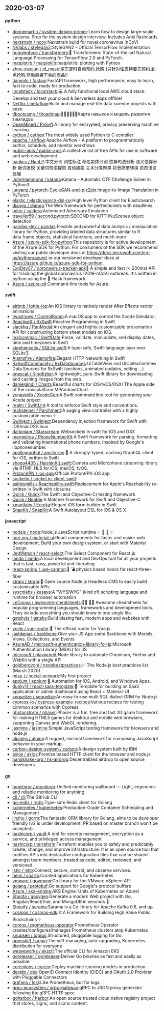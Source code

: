 ## 2020-03-07

#### python
* [donnemartin / system-design-primer](https://github.com/donnemartin/system-design-primer):Learn how to design large-scale systems. Prep for the system design interview. Includes Anki flashcards.
* [nextstrain / ncov](https://github.com/nextstrain/ncov):Nextstrain build for novel coronavirus (nCoV)
* [NVlabs / stylegan2](https://github.com/NVlabs/stylegan2):StyleGAN2 - Official TensorFlow Implementation
* [huggingface / transformers](https://github.com/huggingface/transformers):🤗
Transformers: State-of-the-art Natural Language Processing for TensorFlow 2.0 and PyTorch.
* [matplotlib / matplotlib](https://github.com/matplotlib/matplotlib):matplotlib: plotting with Python
* [zhou-xiaojun / jd_mask](https://github.com/zhou-xiaojun/jd_mask):京东定时自动预约,抢购.(只针对性支持要先预约,到点抢购.然后直接下单的商品!)
* [tiangolo / fastapi](https://github.com/tiangolo/fastapi):FastAPI framework, high performance, easy to learn, fast to code, ready for production
* [localstack / localstack](https://github.com/localstack/localstack):💻
A fully functional local AWS cloud stack. Develop and test your cloud & Serverless apps offline!
* [Netflix / metaflow](https://github.com/Netflix/metaflow):Build and manage real-life data science projects with ease.
* [tlbootcamp / tlroadmap](https://github.com/tlbootcamp/tlroadmap):👩🏼‍💻👨🏻‍💻Карта навыков и модель развития тимлидов
* [OpenMined / PySyft](https://github.com/OpenMined/PySyft):A library for encrypted, privacy preserving machine learning
* [cython / cython](https://github.com/cython/cython):The most widely used Python to C compiler
* [apache / airflow](https://github.com/apache/airflow):Apache Airflow - A platform to programmatically author, schedule, and monitor workflows
* [public-apis / public-apis](https://github.com/public-apis/public-apis):A collective list of free APIs for use in software and web development.
* [hankcs / HanLP](https://github.com/hankcs/HanLP):中文分词 词性标注 命名实体识别 依存句法分析 语义依存分析 新词发现 关键词短语提取 自动摘要 文本分类聚类 拼音简繁转换 自然语言处理
* [JohnHammond / katana](https://github.com/JohnHammond/katana):Katana - Automatic CTF Challenge Solver in Python3
* [junyanz / pytorch-CycleGAN-and-pix2pix](https://github.com/junyanz/pytorch-CycleGAN-and-pix2pix):Image-to-Image Translation in PyTorch
* [elastic / elasticsearch-dsl-py](https://github.com/elastic/elasticsearch-dsl-py):High level Python client for Elasticsearch
* [django / django](https://github.com/django/django):The Web framework for perfectionists with deadlines.
* [mitre / caldera](https://github.com/mitre/caldera):Automated Adversary Emulation
* [traveller59 / second.pytorch](https://github.com/traveller59/second.pytorch):SECOND for KITTI/NuScenes object detection
* [pandas-dev / pandas](https://github.com/pandas-dev/pandas):Flexible and powerful data analysis / manipulation library for Python, providing labeled data structures similar to R data.frame objects, statistical functions, and much more
* [Azure / azure-sdk-for-python](https://github.com/Azure/azure-sdk-for-python):This repository is for active development of the Azure SDK for Python. For consumers of the SDK we recommend visiting our public developer docs at https://docs.microsoft.com/en-us/python/azure/ or our versioned developer docs at https://azure.github.io/azure-sdk-for-python.
* [ExpDev07 / coronavirus-tracker-api](https://github.com/ExpDev07/coronavirus-tracker-api):🦠 A simple and fast (< 200ms) API for tracking the global coronavirus (2019-nCoV) outbreak. It's written in python using the
🍼
Flask framework.
* [Azure / azure-cli](https://github.com/Azure/azure-cli):Command-line tools for Azure.

#### swift
* [airbnb / lottie-ios](https://github.com/airbnb/lottie-ios):An iOS library to natively render After Effects vector animations
* [twostraws / ControlRoom](https://github.com/twostraws/ControlRoom):A macOS app to control the Xcode Simulator.
* [ReactiveX / RxSwift](https://github.com/ReactiveX/RxSwift):Reactive Programming in Swift
* [slackhq / PanModal](https://github.com/slackhq/PanModal):An elegant and highly customizable presentation API for constructing bottom sheet modals on iOS.
* [malcommac / SwiftDate](https://github.com/malcommac/SwiftDate):Parse, validate, manipulate, and display dates, time and timezones in Swift
* [stephencelis / SQLite.swift](https://github.com/stephencelis/SQLite.swift):A type-safe, Swift-language layer over SQLite3.
* [Alamofire / Alamofire](https://github.com/Alamofire/Alamofire):Elegant HTTP Networking in Swift
* [RxSwiftCommunity / RxDataSources](https://github.com/RxSwiftCommunity/RxDataSources):UITableView and UICollectionView Data Sources for RxSwift (sections, animated updates, editing ...)
* [onevcat / Kingfisher](https://github.com/onevcat/Kingfisher):A lightweight, pure-Swift library for downloading and caching images from the web.
* [danielgindi / Charts](https://github.com/danielgindi/Charts):Beautiful charts for iOS/tvOS/OSX! The Apple side of the crossplatform MPAndroidChart.
* [yonaskolb / XcodeGen](https://github.com/yonaskolb/XcodeGen):A Swift command line tool for generating your Xcode project
* [realm / SwiftLint](https://github.com/realm/SwiftLint):A tool to enforce Swift style and conventions.
* [rechsteiner / Parchment](https://github.com/rechsteiner/Parchment):A paging view controller with a highly customizable menu
✨
* [Swinject / Swinject](https://github.com/Swinject/Swinject):Dependency injection framework for Swift with iOS/macOS/Linux
* [daltoniam / Starscream](https://github.com/daltoniam/Starscream):Websockets in swift for iOS and OSX
* [marmelroy / PhoneNumberKit](https://github.com/marmelroy/PhoneNumberKit):A Swift framework for parsing, formatting and validating international phone numbers. Inspired by Google's libphonenumber.
* [apollographql / apollo-ios](https://github.com/apollographql/apollo-ios):📱
A strongly-typed, caching GraphQL client for iOS, written in Swift
* [shogo4405 / HaishinKit.swift](https://github.com/shogo4405/HaishinKit.swift):Camera and Microphone streaming library via RTMP, HLS for iOS, macOS, tvOS.
* [ProtonVPN / ios-app](https://github.com/ProtonVPN/ios-app):Official ProtonVPN iOS app
* [socketio / socket.io-client-swift](https://github.com/socketio/socket.io-client-swift):
* [ashleymills / Reachability.swift](https://github.com/ashleymills/Reachability.swift):Replacement for Apple's Reachability re-written in Swift with closures
* [Quick / Quick](https://github.com/Quick/Quick):The Swift (and Objective-C) testing framework.
* [Quick / Nimble](https://github.com/Quick/Nimble):A Matcher Framework for Swift and Objective-C
* [xmartlabs / Eureka](https://github.com/xmartlabs/Eureka):Elegant iOS form builder in Swift
* [SnapKit / SnapKit](https://github.com/SnapKit/SnapKit):A Swift Autolayout DSL for iOS & OS X

#### javascript
* [nodejs / node](https://github.com/nodejs/node):Node.js JavaScript runtime
✨
🐢
🚀
✨
* [mui-org / material-ui](https://github.com/mui-org/material-ui):React components for faster and easier web development. Build your own design system, or start with Material Design.
* [JedWatson / react-select](https://github.com/JedWatson/react-select):The Select Component for React.js
* [lando / lando](https://github.com/lando/lando):A local development and DevOps tool for all your projects that is fast, easy, powerful and liberating
* [react-spring / use-cannon](https://github.com/react-spring/use-cannon):👋
💣
physics based hooks for react-three-fiber
* [strapi / strapi](https://github.com/strapi/strapi):🚀
Open source Node.js Headless CMS to easily build customisable APIs
* [syscolabs / kasaya](https://github.com/syscolabs/kasaya):A "WYSIWYG" (kind of) scripting language and runtime for browser automation
* [LeCoupa / awesome-cheatsheets](https://github.com/LeCoupa/awesome-cheatsheets):👩‍💻
👨‍💻
Awesome cheatsheets for popular programming languages, frameworks and development tools. They include everything you should know in one single file.
* [gatsbyjs / gatsby](https://github.com/gatsbyjs/gatsby):Build blazing fast, modern apps and websites with React
* [vuejs / vue-router](https://github.com/vuejs/vue-router):🚦
The official router for Vue.js.
* [jashkenas / backbone](https://github.com/jashkenas/backbone):Give your JS App some Backbone with Models, Views, Collections, and Events
* [AzureAD / microsoft-authentication-library-for-js](https://github.com/AzureAD/microsoft-authentication-library-for-js):Microsoft Authentication Library (MSAL) for JS
* [microsoft / playwright](https://github.com/microsoft/playwright):Node library to automate Chromium, Firefox and WebKit with a single API
* [goldbergyoni / nodebestpractices](https://github.com/goldbergyoni/nodebestpractices):✅
The Node.js best practices list (March 2020)
* [misa-j / social-network](https://github.com/misa-j/social-network):My first project
* [appium / appium](https://github.com/appium/appium):📱
Automation for iOS, Android, and Windows Apps.
* [dunky11 / react-saas-template](https://github.com/dunky11/react-saas-template):🌊
Template for building an SaaS application or admin dashboard using React + Material-UI
* [sequelize / sequelize](https://github.com/sequelize/sequelize):An easy-to-use multi SQL dialect ORM for Node.js
* [cypress-io / cypress-example-recipes](https://github.com/cypress-io/cypress-example-recipes):Various recipes for testing common scenarios with Cypress
* [photonstorm / phaser](https://github.com/photonstorm/phaser):Phaser is a fun, free and fast 2D game framework for making HTML5 games for desktop and mobile web browsers, supporting Canvas and WebGL rendering.
* [jasmine / jasmine](https://github.com/jasmine/jasmine):Simple JavaScript testing framework for browsers and node.js
* [alpinejs / alpine](https://github.com/alpinejs/alpine):A rugged, minimal framework for composing JavaScript behavior in your markup.
* [carbon-design-system / carbon](https://github.com/carbon-design-system/carbon):A design system built by IBM
* [axios / axios](https://github.com/axios/axios):Promise based HTTP client for the browser and node.js
* [handshake-org / hs-airdrop](https://github.com/handshake-org/hs-airdrop):Decentralized airdrop to open source developers

#### go
* [monitoror / monitoror](https://github.com/monitoror/monitoror):Unified monitoring wallboard — Light, ergonomic and reliable monitoring for anything.
* [cli / cli](https://github.com/cli/cli):The GitHub CLI
* [go-redis / redis](https://github.com/go-redis/redis):Type-safe Redis client for Golang
* [kubernetes / kubernetes](https://github.com/kubernetes/kubernetes):Production-Grade Container Scheduling and Management
* [jinzhu / gorm](https://github.com/jinzhu/gorm):The fantastic ORM library for Golang, aims to be developer friendly (v2 is under development, PR based on master branch won't be accepted)
* [hashicorp / vault](https://github.com/hashicorp/vault):A tool for secrets management, encryption as a service, and privileged access management
* [hashicorp / terraform](https://github.com/hashicorp/terraform):Terraform enables you to safely and predictably create, change, and improve infrastructure. It is an open source tool that codifies APIs into declarative configuration files that can be shared amongst team members, treated as code, edited, reviewed, and versioned.
* [istio / istio](https://github.com/istio/istio):Connect, secure, control, and observe services.
* [helm / charts](https://github.com/helm/charts):Curated applications for Kubernetes
* [vmware / govmomi](https://github.com/vmware/govmomi):Go library for the VMware vSphere API
* [golang / protobuf](https://github.com/golang/protobuf):Go support for Google's protocol buffers
* [Azure / aks-engine](https://github.com/Azure/aks-engine):AKS Engine: Units of Kubernetes on Azure!
* [Shpota / goxygen](https://github.com/Shpota/goxygen):Generate a modern Web project with Go, Angular/React/Vue, and MongoDB in seconds
🚀
* [Shopify / sarama](https://github.com/Shopify/sarama):Sarama is a Go library for Apache Kafka 0.8, and up.
* [cosmos / cosmos-sdk](https://github.com/cosmos/cosmos-sdk):⛓
A Framework for Building High Value Public Blockchains
✨
* [coreos / prometheus-operator](https://github.com/coreos/prometheus-operator):Prometheus Operator creates/configures/manages Prometheus clusters atop Kubernetes
* [sirupsen / logrus](https://github.com/sirupsen/logrus):Structured, pluggable logging for Go.
* [openshift / origin](https://github.com/openshift/origin):The self-managing, auto-upgrading, Kubernetes distribution for everyone
* [weaveworks / eksctl](https://github.com/weaveworks/eksctl):The official CLI for Amazon EKS
* [goreleaser / goreleaser](https://github.com/goreleaser/goreleaser):Deliver Go binaries as fast and easily as possible
* [cortexlabs / cortex](https://github.com/cortexlabs/cortex):Deploy machine learning models in production
* [dexidp / dex](https://github.com/dexidp/dex):OpenID Connect Identity (OIDC) and OAuth 2.0 Provider with Pluggable Connectors
* [grafana / loki](https://github.com/grafana/loki):Like Prometheus, but for logs.
* [grpc-ecosystem / grpc-gateway](https://github.com/grpc-ecosystem/grpc-gateway):gRPC to JSON proxy generator following the gRPC HTTP spec
* [goharbor / harbor](https://github.com/goharbor/harbor):An open source trusted cloud native registry project that stores, signs, and scans content.
